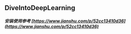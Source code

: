 ## DiveIntoDeepLearning
  
##### 安装使用参考 [https://www.jianshu.com/p/52cc13410d36](https://www.jianshu.com/p/52cc13410d36)

